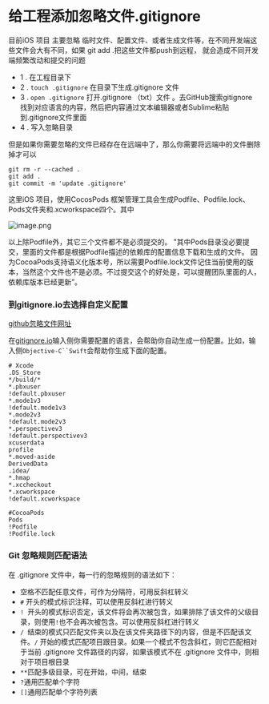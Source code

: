 # 给工程添加忽略文件.gitignore 

目前iOS 项目 主要忽略 临时文件、配置文件、或者生成文件等，在不同开发端这些文件会大有不同，如果 git add .把这些文件都push到远程， 就会造成不同开发端频繁改动和提交的问题

- 1 .  在工程目录下
-  2 . `touch .gitignore`   在目录下生成.gitignore  文件
-  3 . `open .gitignore`   打开.gitignore （txt）文件 。去GitHub搜索gitignore  找到对应语言的内容，然后把内容通过文本编辑器或者Sublime粘贴到.gitignore文件里面
-  4 . 写入忽略目录


但是如果你需要忽略的文件已经存在在远端中了，那么你需要将远端中的文件删除掉才可以

```
git rm -r --cached .
git add .
git commit -m 'update .gitignore'
```




这里iOS 项目，使用CocosPods 框架管理工具会生成Podfile、Podfile.lock、Pods文件夹和.xcworkspace四个。其中

![image.png](https://github.com/SunshineBrother/JHBlog/blob/master/iOS知识点/iOS大杂烩/忽略文件/image.png)



以上除Podfile外，其它三个文件都不是必须提交的。
"其中Pods目录没必要提交，里面的文件都是根据Podfile描述的依赖库的配置信息下载和生成的文件。
因为CocoaPods支持语义化版本号，所以需要Podfile.lock文件记住当前使用的版本，当然这个文件也不是必须。不过提交这个的好处是，可以提醒团队里面的人，依赖库版本已经更新”。


### 到gitignore.io去选择自定义配置

[github忽略文件网址](https://github.com/github/gitignore)


在[gitignore.io](https://link.jianshu.com/?t=https://www.gitignore.io/)输入侧你需要配置的语言，会帮助你自动生成一份配置。比如，输入侧`Objective-C``Swift`会帮助你生成下面的配置。

```
# Xcode
.DS_Store
*/build/*
*.pbxuser
!default.pbxuser
*.mode1v3
!default.mode1v3
*.mode2v3
!default.mode2v3
*.perspectivev3
!default.perspectivev3
xcuserdata
profile
*.moved-aside
DerivedData
.idea/
*.hmap
*.xccheckout
*.xcworkspace
!default.xcworkspace

#CocoaPods
Pods
!Podfile
!Podfile.lock
```




### Git 忽略规则匹配语法

在 .gitignore 文件中，每一行的忽略规则的语法如下：

- 空格不匹配任意文件，可作为分隔符，可用反斜杠转义
- `#` 开头的模式标识注释，可以使用反斜杠进行转义
- `! `开头的模式标识否定，该文件将会再次被包含，如果排除了该文件的父级目录，则使用` ! `也不会再次被包含。可以使用反斜杠进行转义
- `/ `结束的模式只匹配文件夹以及在该文件夹路径下的内容，但是不匹配该文件。`/` 开始的模式匹配项目跟目录。如果一个模式不包含斜杠，则它匹配相对于当前 .gitignore 文件路径的内容，如果该模式不在 .gitignore 文件中，则相对于项目根目录
- `**`匹配多级目录，可在开始，中间，结束
- `?`通用匹配单个字符
- `[]`通用匹配单个字符列表















































